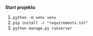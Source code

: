 __Start projektu__
1. `python -m venv venv`
2. `pip install -r "requirements.txt"`
3. `python manage.py runserver`
